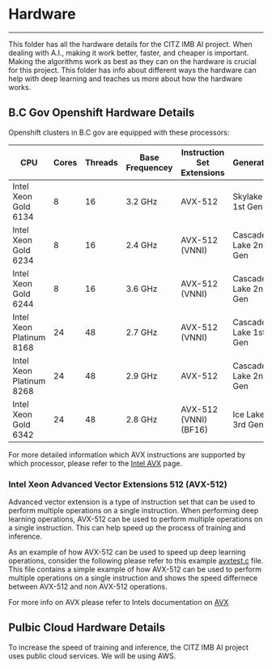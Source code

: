 # Hardware
----------

This folder has all the hardware details for the CITZ IMB AI project. When dealing with A.I., making it work better, faster, and cheaper is important. Making the algorithms work as best as they can on the hardware is crucial for this project. This folder has info about different ways the hardware can help with deep learning and teaches us more about how the hardware works.

## B.C Gov Openshift Hardware Details
Openshift clusters in B.C gov are equipped with these processors:


| CPU | Cores | Threads | Base Frequencey | Instruction Set Extensions | Generation | Link |
| --- | --- | --- | --- | --- | --- | --- |
Intel Xeon Gold 6134 | 8 | 16 | 3.2 GHz | AVX-512 | Skylake 1st Gen | [Intel Xeon Gold 6134](https://www.intel.com/content/www/us/en/products/sku/120493/intel-xeon-gold-6134-processor-24-75m-cache-3-20-ghz/specifications.html) 
Intel Xeon Gold 6234 | 8 | 16 | 2.4 GHz | AVX-512 (VNNI) | Cascade Lake 2nd Gen | [Intel Xeon Gold 6234](https://www.intel.com/content/www/us/en/products/sku/193954/intel-xeon-gold-6234-processor-24-75m-cache-3-30-ghz/specifications.html)
Intel Xeon Gold 6244 | 8 | 16 | 3.6 GHz | AVX-512 (VNNI) | Cascade Lake 2nd Gen | [Intel Xeon Gold 6244](https://ark.intel.com/content/www/us/en/ark/products/192442/intel-xeon-gold-6244-processor-24-75m-cache-3-60-ghz.html)
Intel Xeon Platinum 8168 | 24 | 48 | 2.7 GHz | AVX-512 (VNNI) | Cascade Lake 1st Gen | [Intel Xeon Platinum 8168](https://www.intel.com/content/www/us/en/products/sku/120504/intel-xeon-platinum-8168-processor-33m-cache-2-70-ghz/specifications.html)
Intel Xeon Platinum 8268 | 24 | 48 | 2.9 GHz | AVX-512 | Cascade Lake 2nd Gen | [Intel Xeon Platinum 8268](https://www.intel.com/content/www/us/en/products/sku/192481/intel-xeon-platinum-8268-processor-35-75m-cache-2-90-ghz/specifications.html)
Intel Xeon Gold 6342 | 24 |48 | 2.8 GHz | AVX-512 (VNNI) (BF16) | Ice Lake 3rd Gen | [Intel Xeon Gold 6342](https://www.intel.com/content/www/us/en/products/sku/215276/intel-xeon-gold-6342-processor-36m-cache-2-80-ghz/specifications.html)

For more detailed information which AVX instructions are supported by which processor, please refer to the [Intel AVX](https://www.intel.com/content/www/us/en/support/articles/000058341/processors/intel-xeon-processors.html) page.

### Intel Xeon Advanced Vector Extensions 512 (AVX-512)
Advanced vector extension is a type of instruction set that can be used to perform multiple operations on a single instruction. When performing deep learning operations, AVX-512 can be used to perform multiple operations on a single instruction. This can help speed up the process of training and inference.

As an example of how AVX-512 can be used to speed up deep learning operations, consider the following please refer to this example [avxtest.c](intelHW/avxtest.c) file. This file contains a simple example of how AVX-512 can be used to perform multiple operations on a single instruction and shows the speed differnece between AVX-512 and non AVX-512 operations.


For more info on AVX please refer to Intels documentation on [AVX](https://www.intel.com/content/www/us/en/developer/articles/guide/deep-learning-with-avx512-and-dl-boost.html) 

## Pulbic Cloud Hardware Details
To increase the speed of training and inference, the CITZ IMB AI project uses public cloud services. We will be using AWS. 




 